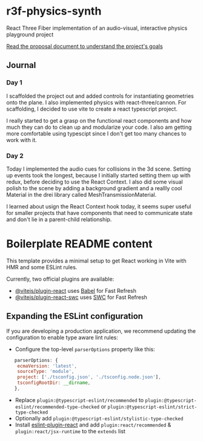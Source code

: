 # r3f-physics-synth

React Three Fiber implementation of an audio-visual, interactive physics playground project

[Read the proposal document to understand the project's goals](PROPOSAL.md)

## Journal

### Day 1

I scaffolded the project out and added controls for instantiating geometries onto the plane. I also implemented physics with react-three/cannon. For scaffolding, I decided to use vite to create a react typescript project.

I really started to get a grasp on the functional react components and how much they can do to clean up and modularize your code. I also am getting more comfortable using typescipt since I don't get too many chances to work with it.

### Day 2

Today I implemented the audio cues for collisions in the 3d scene. Setting up events took the longest, because I initially started setting them up with redux, before deciding to use the React Context. I also did some visual polish to the scene by adding a background gradient and a reallly cool Material in the drei library called MeshTransmissionMaterial.

I learned about usign the React Context hook today, it seems super useful for smaller projects that have components that need to communicate state and don't lie in a parent-child relationship.

# Boilerplate README content

This template provides a minimal setup to get React working in Vite with HMR and some ESLint rules.

Currently, two official plugins are available:

- [@vitejs/plugin-react](https://github.com/vitejs/vite-plugin-react/blob/main/packages/plugin-react/README.md) uses [Babel](https://babeljs.io/) for Fast Refresh
- [@vitejs/plugin-react-swc](https://github.com/vitejs/vite-plugin-react-swc) uses [SWC](https://swc.rs/) for Fast Refresh

## Expanding the ESLint configuration

If you are developing a production application, we recommend updating the configuration to enable type aware lint rules:

- Configure the top-level `parserOptions` property like this:

```js
   parserOptions: {
    ecmaVersion: 'latest',
    sourceType: 'module',
    project: ['./tsconfig.json', './tsconfig.node.json'],
    tsconfigRootDir: __dirname,
   },
```

- Replace `plugin:@typescript-eslint/recommended` to `plugin:@typescript-eslint/recommended-type-checked` or `plugin:@typescript-eslint/strict-type-checked`
- Optionally add `plugin:@typescript-eslint/stylistic-type-checked`
- Install [eslint-plugin-react](https://github.com/jsx-eslint/eslint-plugin-react) and add `plugin:react/recommended` & `plugin:react/jsx-runtime` to the `extends` list
